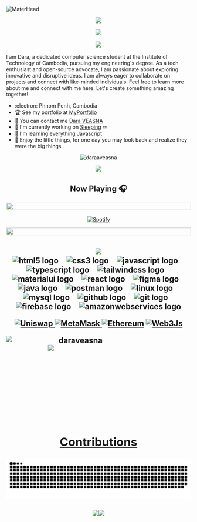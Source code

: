 ![MaterHead](https://github.com/daraaveasna/daraaveasna/blob/update/banner.gif)

<div align="center">
  
![](https://github.com/daraaveasna/daraaveasna/blob/update/name.svg)
</div>

<div align="center">
  
  
<a href="https://www.twitter.com/daraxbt" target="_blank" rel="noreferrer"><img 
src="https://img.shields.io/twitter/follow/daraxbt?logo=twitter&style=for-the-badge&color=0891b2&labelColor=181824"
/></a>

<img  src="https://media.giphy.com/media/CgCaB0B0zYp4kVhNPf/giphy.gif" width="123">
</div>


I am Dara, a dedicated computer science student at the Institute of Technology of Cambodia, pursuing my engineering's degree. As a tech enthusiast and open-source advocate, I am passionate about exploring innovative and disruptive ideas. I am always eager to collaborate on projects and connect with like-minded individuals. Feel free to learn more about me and connect with me here. Let's create something amazing together!

* :electron:    Phnom Penh, Cambodia
* 🏆  See my portfolio at [MyPortfolio](http://daraaveasna.wixsite.com/cv01)
* 💌  You can contact me [Dara VEASNA](mailto:daraa.veasna@gmail.com)
* 🚀  I'm currently working on [Sleeping](http://media4.giphy.com/media/CuuSHzuc0O166MRfjt/giphy.gif?cid=ecf05e47547zi84jqtaionz8hbwt03dubudigjk55mk3c7k0&rid=giphy.gif&ct=g) 💤
* 🧠  I'm learning everything Javascript
* 📌  Enjoy the little things, for one day you may look back and realize they were the big things.
<p align="center"> <img src="https://komarev.com/ghpvc/?username=daraaveasna&label=Profile%20views&color=0e75b6&style=flat" alt="daraaveasna" /> </p>

<div align="center">
  <img  src="https://media.giphy.com/media/DdpmhAQpQZzwHSrQ3f/giphy.gif" width="80">
  
  <h2> Now Playing 🎧 </h2>
  <img src="https://i.imgur.com/dBaSKWF.gif" height="20" width="100%">
  
[![Spotify](https://github-readme-remake.vercel.app/api/spotify)](https://open.spotify.com/user/31tvtduqeget2gzkvvw6jqxdwsx4)

<img src="https://i.imgur.com/dBaSKWF.gif" height="20" width="100%">
<h2 align="center">
  <img src="https://media.giphy.com/media/ugtuUeiph9sTm/giphy.gif" width="220">
  
  <br>
  <div align="center">
  <img src="https://skillicons.dev/icons?i=html" height="40" alt="html5 logo"  />
  <img width="12" />
  <img src="https://skillicons.dev/icons?i=css" height="40" alt="css3 logo"  />
  <img width="12" />
  <img src="https://skillicons.dev/icons?i=js" height="40" alt="javascript logo"  />
  <img width="12" />
  <img src="https://skillicons.dev/icons?i=ts" height="40" alt="typescript logo"  />
  <img width="12" />
  <img src="https://skillicons.dev/icons?i=tailwind" height="40" alt="tailwindcss logo"  />
  <img width="12" />
  <img src="https://skillicons.dev/icons?i=materialui" height="40" alt="materialui logo"  />
  <img width="12" />
  <img src="https://skillicons.dev/icons?i=react" height="40" alt="react logo"  />
  <img width="12" />
  <img src="https://skillicons.dev/icons?i=figma" height="40" alt="figma logo"  />
  <img width="12" />
  <img src="https://skillicons.dev/icons?i=java" height="40" alt="java logo"  />
  <img width="12" />
  <img src="https://skillicons.dev/icons?i=postman" height="40" alt="postman logo"  />
  <img width="12" />
  <img src="https://skillicons.dev/icons?i=linux" height="40" alt="linux logo"  />
  <img width="12" />
  <img src="https://skillicons.dev/icons?i=mysql" height="40" alt="mysql logo"  />
  <img width="12" />
  <img src="https://skillicons.dev/icons?i=github" height="40" alt="github logo"  />
  <img width="12" />
  <img src="https://skillicons.dev/icons?i=git" height="40" alt="git logo"  />
  <img width="12" />
  <img src="https://skillicons.dev/icons?i=firebase" height="40" alt="firebase logo"  />
  <img width="12" />
  <img src="https://skillicons.dev/icons?i=aws" height="40" alt="amazonwebservices logo"  />
  <br>

  <a href="https://uniswap.org/" target="_blank" rel="noreferrer"><img src="https://raw.githubusercontent.com/danielcranney/readme-generator/main/public/icons/skills/uniswap-colored.svg" width="36" height="36" alt="Uniswap" /> 
  </a>
  <a href="https://metamask.io/" target="_blank" rel="noreferrer"><img src="https://raw.githubusercontent.com/danielcranney/readme-generator/main/public/icons/skills/metamask-colored.svg" width="36" height="36" alt="MetaMask" /> 
  </a>
  <a href="https://ethereum.org/en/" target="_blank" rel="noreferrer"><img src="https://raw.githubusercontent.com/danielcranney/readme-generator/main/public/icons/skills/ethereum-colored.svg" width="36" height="36" 
  alt="Ethereum" /></a>
  <a href="https://web3js.readthedocs.io/en/v1.7.1/#" target="_blank" rel="noreferrer"><img src="https://raw.githubusercontent.com/danielcranney/readme-generator/main/public/icons/skills/web3js-colored.svg" width="36" 
   height="36" alt="Web3Js" /></a>  
  </div>

<p align=center>
  <div align=center>
    <a href="" title="Go to Source">
      <img align="left" width=390 src="https://github-readme-streak-stats.herokuapp.com/?user=DaraXBT&theme=react&border=61dafb&hide_border=true" alt="daraveasna" />
    </a>
    <a href="" title="Go to Source">
      <img align="right" width=390 src="https://github-readme-stats.vercel.app/api?username=DaraXBT&show_icons=true&theme=react&border_color=61dafb&hide_border=true" />
    </a>
  </div>
  <br><br><br><br><br><br><br><br><br>
   <div align=center>
    <a href="">

  </div>
</p>

<div align="center">

## Contributions 

![snake gif](https://raw.githubusercontent.com/platane/snk/output/github-contribution-grid-snake-dark.svg)

<a href="https://www.buymeacoffee.com/daraveasna"><img src="https://cdn.buymeacoffee.com/buttons/v2/default-yellow.png" width="168" /></a><img src="https://media.giphy.com/media/ME8P6ce7Mn3gnRbird/giphy.gif" width="50px">
</div>




